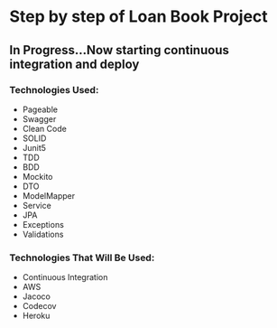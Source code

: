 <h1>Step by step of Loan Book Project</h2>
<h2>In Progress...Now starting continuous integration and deploy</h2>
<h3>Technologies Used: </h3>
<ul>
 <li>Pageable</li>
<li>Swagger</li>
<li>Clean Code</li>
<li>SOLID</li>
<li>Junit5</li>
<li>TDD</li>
<li>BDD</li>
<li>Mockito</li>
<li>DTO</li>
<li>ModelMapper</li>
<li>Service</li>
<li>JPA</li>
<li>Exceptions</li>
<li>Validations</li>
</ul>
<h3>Technologies That Will Be Used: </h3>
<ul>
<li>Continuous Integration</li>
<li>AWS</li>
<li>Jacoco</li>
<li>Codecov</li>
<li>Heroku</li>
</ul>

